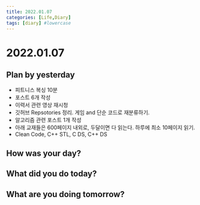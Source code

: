 ```yaml
---
title: 2022.01.07
categories: [Life,Diary]
tags: [diary] #lowercase    
---
```


# 2022.01.07


## Plan by yesterday
- 피트니스 복싱 10분
- 포스트 6개 작성
- 이력서 관련 영상 재시청
- 깃허브 Repsotories 정리. 게임 and 단순 코드로 재분류하기.
- 알고리즘 관련 포스트 1개 작성
- 아래 교재들은 600페이지 내외로, 두달이면 다 읽는다. 하루에 최소 10페이지 읽기.
- Clean Code, C++ STL, C DS, C++ DS


## How was your day?



## What did you do today?



##  What are you doing tomorrow? 
